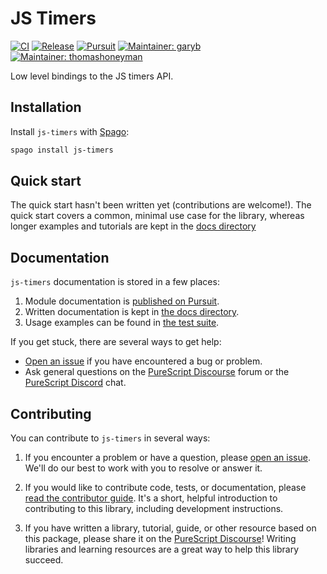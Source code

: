 # JS Timers

[![CI](https://github.com/purescript-contrib/purescript-js-timers/workflows/CI/badge.svg?branch=main)](https://github.com/purescript-contrib/purescript-js-timers/actions?query=workflow%3ACI+branch%3Amain)
[![Release](http://img.shields.io/github/release/purescript-contrib/purescript-js-timers.svg)](https://github.com/purescript-contrib/purescript-js-timers/releases)
[![Pursuit](http://pursuit.purescript.org/packages/purescript-js-timers/badge)](http://pursuit.purescript.org/packages/purescript-js-timers)
[![Maintainer: garyb](https://img.shields.io/badge/maintainer-garyb-teal.svg)](http://github.com/garyb)
[![Maintainer: thomashoneyman](https://img.shields.io/badge/maintainer-thomashoneyman-teal.svg)](http://github.com/thomashoneyman)

Low level bindings to the JS timers API.

## Installation

Install `js-timers` with [Spago](https://github.com/purescript/spago):

```sh
spago install js-timers
```

## Quick start

The quick start hasn't been written yet (contributions are welcome!). The quick start covers a common, minimal use case for the library, whereas longer examples and tutorials are kept in the [docs directory](./docs.)

## Documentation

`js-timers` documentation is stored in a few places:

1. Module documentation is [published on Pursuit](https://pursuit.purescript.org/packages/purescript-js-timers).
2. Written documentation is kept in [the docs directory](./docs).
3. Usage examples can be found in [the test suite](./test).

If you get stuck, there are several ways to get help:

- [Open an issue](https://github.com/purescript-contrib/purescript-js-timers/issues) if you have encountered a bug or problem.
- Ask general questions on the [PureScript Discourse](https://discourse.purescript.org) forum or the [PureScript Discord](https://purescript.org/chat) chat.

## Contributing

You can contribute to `js-timers` in several ways:

1. If you encounter a problem or have a question, please [open an issue](https://github.com/purescript-contrib/purescript-js-timers/issues). We'll do our best to work with you to resolve or answer it.

2. If you would like to contribute code, tests, or documentation, please [read the contributor guide](./CONTRIBUTING.md). It's a short, helpful introduction to contributing to this library, including development instructions.

3. If you have written a library, tutorial, guide, or other resource based on this package, please share it on the [PureScript Discourse](https://discourse.purescript.org)! Writing libraries and learning resources are a great way to help this library succeed.
